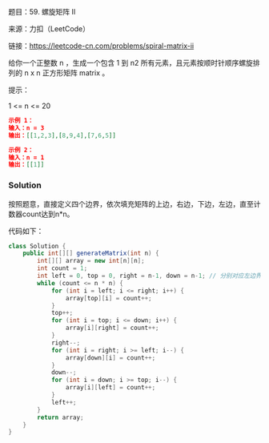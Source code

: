 题目：59. 螺旋矩阵 II

来源：力扣（LeetCode）

链接：https://leetcode-cn.com/problems/spiral-matrix-ii


给你一个正整数 n ，生成一个包含 1 到 n2 所有元素，且元素按顺时针顺序螺旋排列的 n x n 正方形矩阵 matrix 。


提示：

1 <= n <= 20

```json
示例 1：
输入：n = 3
输出：[[1,2,3],[8,9,4],[7,6,5]]

示例 2：
输入：n = 1
输出：[[1]]
```



### Solution

按照题意，直接定义四个边界，依次填充矩阵的上边，右边，下边，左边，直至计数器count达到n*n。

代码如下：

```java
class Solution {
    public int[][] generateMatrix(int n) {
        int[][] array = new int[n][n];
        int count = 1;
        int left = 0, top = 0, right = n-1, down = n-1;	// 分别对应左边界，上边界，右边界，下边界
        while (count <= n * n) {
            for (int i = left; i <= right; i++) {
                array[top][i] = count++;
            }
            top++;
            for (int i = top; i <= down; i++) {
                array[i][right] = count++;
            }
            right--;
            for (int i = right; i >= left; i--) {
                array[down][i] = count++;
            }
            down--;
            for (int i = down; i >= top; i--) {
                array[i][left] = count++;
            }
            left++;
        }
        return array;
    }
}
```

